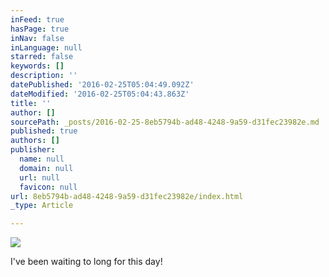 ```yaml
---
inFeed: true
hasPage: true
inNav: false
inLanguage: null
starred: false
keywords: []
description: ''
datePublished: '2016-02-25T05:04:49.092Z'
dateModified: '2016-02-25T05:04:43.863Z'
title: ''
author: []
sourcePath: _posts/2016-02-25-8eb5794b-ad48-4248-9a59-d31fec23982e.md
published: true
authors: []
publisher:
  name: null
  domain: null
  url: null
  favicon: null
url: 8eb5794b-ad48-4248-9a59-d31fec23982e/index.html
_type: Article

---
```

![](https://the-grid-user-content.s3-us-west-2.amazonaws.com/3ba7938a-26fc-4d03-9640-4980f88a72f9.png)

I've been waiting to long for this day!